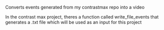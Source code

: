 Converts events generated from my contrastmax repo into a video

In the contrast max project, theres a function called write\_file\_events that generates 
a .txt file which will be used as an input for this project
